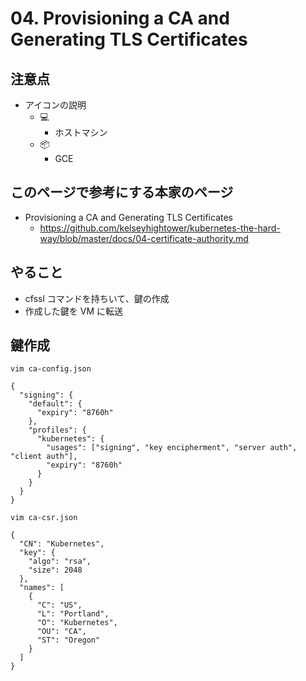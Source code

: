 # 04. Provisioning a CA and Generating TLS Certificates

## 注意点

+ アイコンの説明
  + :computer:
    + ホストマシン
  + :package:
    + GCE

## このページで参考にする本家のページ

+ Provisioning a CA and Generating TLS Certificates
  + https://github.com/kelseyhightower/kubernetes-the-hard-way/blob/master/docs/04-certificate-authority.md

## やること

+ cfssl コマンドを持ちいて、鍵の作成
+ 作成した鍵を VM に転送

## 鍵作成

```
vim ca-config.json
```
```
{
  "signing": {
    "default": {
      "expiry": "8760h"
    },
    "profiles": {
      "kubernetes": {
        "usages": ["signing", "key encipherment", "server auth", "client auth"],
        "expiry": "8760h"
      }
    }
  }
}
```

```
vim ca-csr.json
```
```
{
  "CN": "Kubernetes",
  "key": {
    "algo": "rsa",
    "size": 2048
  },
  "names": [
    {
      "C": "US",
      "L": "Portland",
      "O": "Kubernetes",
      "OU": "CA",
      "ST": "Oregon"
    }
  ]
}
```

